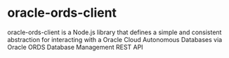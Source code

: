 # oracle-ords-client
oracle-ords-client is a Node.js library that defines a simple and consistent abstraction for interacting with a Oracle Cloud Autonomous Databases via Oracle ORDS Database Management REST API
